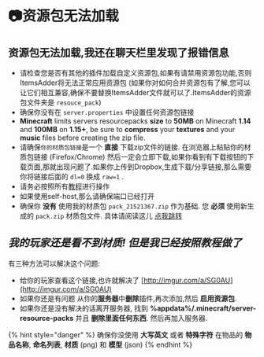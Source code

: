 # 📷资源包无法加载

## 资源包无法加载,我还在聊天栏里发现了报错信息 <a id="resourcepack-not-loading-i-get-an-error-in-chat"></a>

* 请检查您是否有其他的插件加载自定义资源包,如果有请禁用资源包功能,否则ItemsAdder将无法正常应用资源包 \(如果你对如何合并资源包有了解,您可以让它们相互兼容,确保不要替换ItemsAdder文件就可以了.ItemsAdder的资源包文件夹是 `resouce_pack`\)
* 确保你没有在 `server.properties` 中设置任何资源包链接
* **Minecraft** limits servers resourcepacks **size** to **50MB** on Minecraft **1.14** and **100MB** on **1.15+**, be sure to **compress** your **textures** and your **music** files before creating the zip file.
* 请确保`你的材质包链接`是一个 **直接** 下载zip文件的链接. 在浏览器上粘贴你的材质包链接 \(Firefox/Chrome\) 然后一定会立即下载,如果你看到有下载按钮的下载页面,那就出现问题了.如果你上传到Dropbox,生成下载/分享链接,那么需要你将链接后面的 `dl=0` 换成 `raw=1` .
* 请务必按照所有[教程](../plugin-usage/resourcepack-hosting/)进行操作
* 如果使用self-host,那么请确保端口已经打开
* 确保你 **没有** 使用我的材质包 `pack_21521367.zip` 作为基础.  您 **必须** 使用新生成的 `pack.zip` 材质包文件. 具体请阅读这儿 [点我跳转](../plugin-usage/resourcepack-hosting/resourcepack-self-hosting.md)

## _我的玩家还是看不到材质! 但是我已经按照教程做了_ <a id="my-players-cant-see-textures-but-ive-followed-the-whole-tutorial"></a>

有三种方法可以解决这个问题:

* 给你的玩家查看这个链接,也许就解决了 [http://imgur.com/a/SG0AU](http://imgur.com/a/SG0AU)​
* 如果你还是有问题 从你的**服务器**中**删除**插件,再次添加,然后 **启用资源包**.
* 如果你还是没有解决的话离开服务器, 找到 **%appdata%/.minecraft/server-resource-packs** 并且 **删除里面任何东西**. 然后再加入服务器.

{% hint style="danger" %}
确保你没使用 **大写英文** 或者 **特殊字符** 在物品的 **物品名称**, **命名列表**, **材质** \(png\) 和 **模型** \(json\)
{% endhint %}

